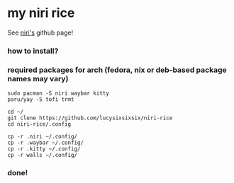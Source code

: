 # my niri rice
See [niri's](https://github.com/YaLTeR/niri) github page!


### how to install?

### required packages for arch (fedora, nix or deb-based package names may vary)
```
sudo pacman -S niri waybar kitty
paru/yay -S tofi trmt
```

```
cd ~/
git clone https://github.com/lucysixsixsix/niri-rice
cd niri-rice/.config

cp -r .niri ~/.config/
cp -r .waybar ~/.config/
cp -r .kitty ~/.config/
cp -r walls ~/.config/
```
### done!
